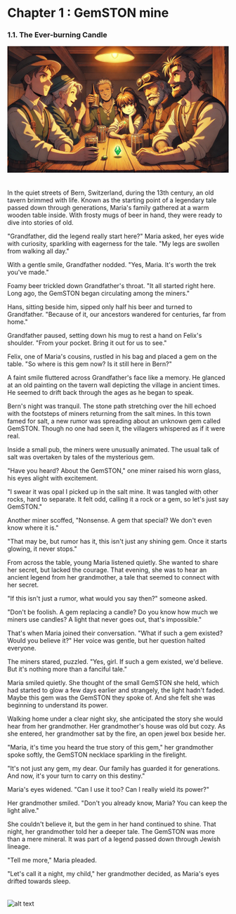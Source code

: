 
# Chapter 1 : GemSTON mine
### 1.1. The Ever-burning Candle

![alt text](images/image.png)
<br><br><br>
In the quiet streets of Bern, Switzerland, during the 13th century, an old tavern brimmed with life. Known as the starting point of a legendary tale passed down through generations, Maria's family gathered at a warm wooden table inside. With frosty mugs of beer in hand, they were ready to dive into stories of old.

"Grandfather, did the legend really start here?" Maria asked, her eyes wide with curiosity, sparkling with eagerness for the tale. "My legs are swollen from walking all day."

With a gentle smile, Grandfather nodded. "Yes, Maria. It's worth the trek you've made."

Foamy beer trickled down Grandfather's throat. "It all started right here. Long ago, the GemSTON began circulating among the miners."

Hans, sitting beside him, sipped only half his beer and turned to Grandfather. "Because of it, our ancestors wandered for centuries, far from home."

Grandfather paused, setting down his mug to rest a hand on Felix's shoulder. "From your pocket. Bring it out for us to see."

Felix, one of Maria's cousins, rustled in his bag and placed a gem on the table. "So where is this gem now? Is it still here in Bern?"

A faint smile fluttered across Grandfather's face like a memory. He glanced at an old painting on the tavern wall depicting the village in ancient times. He seemed to drift back through the ages as he began to speak.

Bern's night was tranquil. The stone path stretching over the hill echoed with the footsteps of miners returning from the salt mines. In this town famed for salt, a new rumor was spreading about an unknown gem called GemSTON. Though no one had seen it, the villagers whispered as if it were real.

Inside a small pub, the miners were unusually animated. The usual talk of salt was overtaken by tales of the mysterious gem.

"Have you heard? About the GemSTON," one miner raised his worn glass, his eyes alight with excitement.

"I swear it was opal I picked up in the salt mine. It was tangled with other rocks, hard to separate. It felt odd, calling it a rock or a gem, so let's just say GemSTON."

Another miner scoffed, "Nonsense. A gem that special? We don't even know where it is."

"That may be, but rumor has it, this isn't just any shining gem. Once it starts glowing, it never stops."

From across the table, young Maria listened quietly. She wanted to share her secret, but lacked the courage. That evening, she was to hear an ancient legend from her grandmother, a tale that seemed to connect with her secret.

"If this isn't just a rumor, what would you say then?" someone asked.

"Don't be foolish. A gem replacing a candle? Do you know how much we miners use candles? A light that never goes out, that's impossible."

That's when Maria joined their conversation. "What if such a gem existed? Would you believe it?" Her voice was gentle, but her question halted everyone.

The miners stared, puzzled. "Yes, girl. If such a gem existed, we'd believe. But it's nothing more than a fanciful tale."

Maria smiled quietly. She thought of the small GemSTON she held, which had started to glow a few days earlier and strangely, the light hadn't faded. Maybe this gem was the GemSTON they spoke of. And she felt she was beginning to understand its power.

Walking home under a clear night sky, she anticipated the story she would hear from her grandmother. Her grandmother's house was old but cozy. As she entered, her grandmother sat by the fire, an open jewel box beside her.

"Maria, it's time you heard the true story of this gem," her grandmother spoke softly, the GemSTON necklace sparkling in the firelight.

"It's not just any gem, my dear. Our family has guarded it for generations. And now, it's your turn to carry on this destiny."

Maria's eyes widened. "Can I use it too? Can I really wield its power?"

Her grandmother smiled. "Don't you already know, Maria? You can keep the light alive."

She couldn't believe it, but the gem in her hand continued to shine. That night, her grandmother told her a deeper tale. The GemSTON was more than a mere mineral. It was part of a legend passed down through Jewish lineage.

"Tell me more," Maria pleaded.

"Let's call it a night, my child," her grandmother decided, as Maria's eyes drifted towards sleep.
<br><br><br>
![alt text](images/image-1.png)